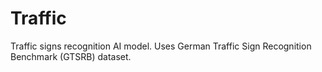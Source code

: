 # Traffic
 Traffic signs recognition AI model. Uses German Traffic Sign Recognition Benchmark (GTSRB) dataset.
